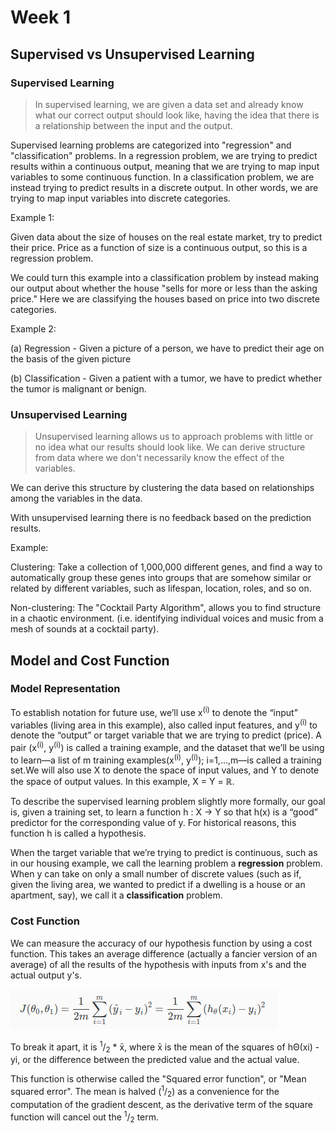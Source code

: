 # Week 1


## Supervised vs Unsupervised Learning

### Supervised Learning


> In supervised learning, we are given a data set and already know what our correct output should look like, having the idea that there is a relationship between the input and the output.

Supervised learning problems are categorized into "regression" and "classification" problems. In a regression problem, we are trying to predict results within a continuous output, meaning that we are trying to map input variables to some continuous function. In a classification problem, we are instead trying to predict results in a discrete output. In other words, we are trying to map input variables into discrete categories.

Example 1:

Given data about the size of houses on the real estate market, try to predict their price. Price as a function of size is a continuous output, so this is a regression problem.

We could turn this example into a classification problem by instead making our output about whether the house "sells for more or less than the asking price." Here we are classifying the houses based on price into two discrete categories.

Example 2:

(a) Regression - Given a picture of a person, we have to predict their age on the basis of the given picture

(b) Classification - Given a patient with a tumor, we have to predict whether the tumor is malignant or benign.

### Unsupervised Learning

> Unsupervised learning allows us to approach problems with little or no idea what our results should look like. We can derive structure from data where we don't necessarily know the effect of the variables.

We can derive this structure by clustering the data based on relationships among the variables in the data.

With unsupervised learning there is no feedback based on the prediction results.

Example:

Clustering: Take a collection of 1,000,000 different genes, and find a way to automatically group these genes into groups that are somehow similar or related by different variables, such as lifespan, location, roles, and so on.

Non-clustering: The "Cocktail Party Algorithm", allows you to find structure in a chaotic environment. (i.e. identifying individual voices and music from a mesh of sounds at a cocktail party).


## Model and Cost Function

### Model Representation

To establish notation for future use, we’ll use x<sup>(i)</sup> to denote the “input” variables (living area in this example), also called input features, and y<sup>(i)</sup> to denote the “output” or target variable that we are trying to predict (price). A pair (x<sup>(i)</sup>, y<sup>(i)</sup>) is called a training example, and the dataset that we’ll be using to learn—a list of m training examples(x<sup>(i)</sup>, y<sup>(i)</sup>); i=1,...,m—is called a training set.We will also use X to denote the space of input values, and Y to denote the space of output values. In this example, X = Y = ℝ.
 
To describe the supervised learning problem slightly more formally, our goal is, given a training set, to learn a function h : X → Y so that h(x) is a “good” predictor for the corresponding value of y. For historical reasons, this function h is called a hypothesis. 

When the target variable that we’re trying to predict is continuous, such as in our housing example, we call the learning problem a <b>regression</b> problem. When y can take on only a small number of discrete values (such as if, given the living area, we wanted to predict if a dwelling is a house or an apartment, say), we call it a <b>classification</b> problem.

### Cost Function

We can measure the accuracy of our hypothesis function by using a cost function. This takes an average difference (actually a fancier version of an average) of all the results of the hypothesis with inputs from x's and the actual output y's.


![Drag Racing](img/img1.png)


To break it apart, it is <sup>1</sup>/<sub>2</sub> * x̄, where x̄ is the mean of the squares of hΘ(xi) - yi, or the difference between the predicted value and the actual value.

This function is otherwise called the "Squared error function", or "Mean squared error". The mean is halved (<sup>1</sup>/<sub>2</sub>) as a convenience for the computation of the gradient descent, as the derivative term of the square function will cancel out the <sup>1</sup>/<sub>2</sub> term.
